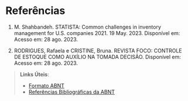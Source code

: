 # Referências

1. M. Shahbandeh. STATISTA: Common challenges in inventory management for U.S. companies 2021. 19 May. 2023. Disponível em: <a href="https://www.statista.com/statistics/1192244/inventory-management-challenges-us-companies/"></a> Acesso em: 28 ago. 2023.

2. RODRIGUES, Rafaela e CRISTINE, Bruna. REVISTA FOCO: CONTROLE DE ESTOQUE COMO AUXÍLIO NA TOMADA DECISÃO. Disponível em: <a href="https://hbr.org/2000/11/control-your-inventory-in-a-world-of-lean-retailing"></a> Acesso em: 28 ago. 2023.

> **Links Úteis**:
> - [Formato ABNT](https://www.normastecnicas.com/abnt/trabalhos-academicos/referencias/)
> - [Referências Bibliográficas da ABNT](https://comunidade.rockcontent.com/referencia-bibliografica-abnt/)
